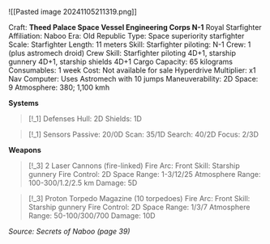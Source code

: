 ![[Pasted image 20241105211319.png]]

Craft: **Theed Palace Space Vessel Engineering Corps N-1**
Royal Starfighter
Affiliation: Naboo
Era: Old Republic
Type: Space superiority starfighter
Scale: Starfighter
Length: 11 meters
Skill: Starfighter piloting: N-1
Crew: 1 (plus astromech droid)
Crew Skill: Starfighter piloting 4D+1, starship gunnery
4D+1, starship shields 4D+1
Cargo Capacity: 65 kilograms
Consumables: 1 week
Cost: Not available for sale
Hyperdrive Multiplier: x1
Nav Computer: Uses Astromech with 10 jumps
Maneuverability: 2D
Space: 9
Atmosphere: 380; 1,100 kmh

**Systems**
> [!_1] Defenses
> Hull: 2D
> Shields: 1D

> [!_1] Sensors
> Passive: 20/0D
> Scan: 35/1D
> Search: 40/2D
> Focus: 2/3D

**Weapons**
> [!_3] 2 Laser Cannons (fire-linked)
> Fire Arc: Front
> Skill: Starship gunnery
> Fire Control: 2D
> Space Range: 1-3/12/25
> Atmosphere Range: 100-300/1.2/2.5 km
> Damage: 5D

> [!_3] Proton Torpedo Magazine (10 torpedoes)
> Fire Arc: Front
> Skill: Starship gunnery
> Fire Control: 2D
> Space Range: 1/3/7
> Atmosphere Range: 50-100/300/700
> Damage: 10D



*Source: Secrets of Naboo (page 39)*